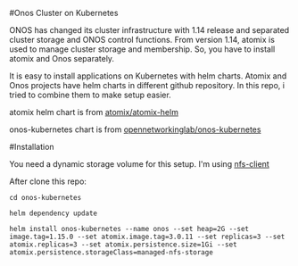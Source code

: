 #Onos Cluster on Kubernetes

ONOS has changed its cluster infrastructure with 1.14 release and separated cluster storage and ONOS control functions.
From version 1.14, atomix is used to manage cluster storage and membership. So, you have to install atomix and Onos separately.

It is easy to install applications on Kubernetes with helm charts. Atomix and Onos projects have helm charts in different github repository. In this repo, i tried to combine them to make setup easier.

atomix helm chart is from [atomix/atomix-helm](https://github.com/atomix/atomix-helm)

onos-kubernetes chart is from [opennetworkinglab/onos-kubernetes](https://github.com/opennetworkinglab/onos-kubernetes)

#Installation

You need a dynamic storage volume for this setup. I'm using [nfs-client](https://github.com/kubernetes-incubator/external-storage)

After clone this repo:

`cd onos-kubernetes`

`helm dependency update`

`helm install onos-kubernetes --name onos --set heap=2G --set image.tag=1.15.0 --set atomix.image.tag=3.0.11 --set replicas=3 --set atomix.replicas=3 --set atomix.persistence.size=1Gi --set atomix.persistence.storageClass=managed-nfs-storage`






 
